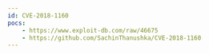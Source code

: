 ```yaml
---
id: CVE-2018-1160
pocs: 
    - https://www.exploit-db.com/raw/46675
    - https://github.com/SachinThanushka/CVE-2018-1160
---
```

